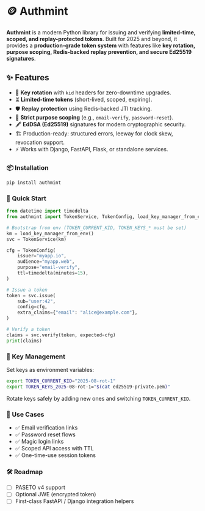 # 🪙 Authmint

**Authmint** is a modern Python library for issuing and verifying **limited-time, scoped, and replay-protected tokens**.
Built for 2025 and beyond, it provides a **production-grade token system** with features like **key rotation, purpose scoping, Redis-backed replay prevention, and secure Ed25519 signatures**.

## ✨ Features

* 🔑 **Key rotation** with `kid` headers for zero-downtime upgrades.
* ⏳ **Limited-time tokens** (short-lived, scoped, expiring).
* 🛡 **Replay protection** using Redis-backed JTI tracking.
* 🎯 **Strict purpose scoping** (e.g., `email-verify`, `password-reset`).
* 🖋 **EdDSA (Ed25519)** signatures for modern cryptographic security.
* 🏗 Production-ready: structured errors, leeway for clock skew, revocation support.
* ⚡ Works with Django, FastAPI, Flask, or standalone services.

### 📦 Installation

```bash
pip install authmint
```

### 🚀 Quick Start

```python
from datetime import timedelta
from authmint import TokenService, TokenConfig, load_key_manager_from_env

# Bootstrap from env (TOKEN_CURRENT_KID, TOKEN_KEYS_* must be set)
km = load_key_manager_from_env()
svc = TokenService(km)

cfg = TokenConfig(
    issuer="myapp.io",
    audience="myapp.web",
    purpose="email-verify",
    ttl=timedelta(minutes=15),
)

# Issue a token
token = svc.issue(
    sub="user:42",
    config=cfg,
    extra_claims={"email": "alice@example.com"},
)

# Verify a token
claims = svc.verify(token, expected=cfg)
print(claims)
```

### 🔐 Key Management

Set keys as environment variables:

```bash
export TOKEN_CURRENT_KID="2025-08-rot-1"
export TOKEN_KEYS_2025-08-rot-1="$(cat ed25519-private.pem)"
```

Rotate keys safely by adding new ones and switching `TOKEN_CURRENT_KID`.

### 📖 Use Cases

* ✅ Email verification links
* ✅ Password reset flows
* ✅ Magic login links
* ✅ Scoped API access with TTL
* ✅ One-time-use session tokens

### 🛠 Roadmap

* [ ] PASETO v4 support
* [ ] Optional JWE (encrypted token)
* [ ] First-class FastAPI / Django integration helpers
